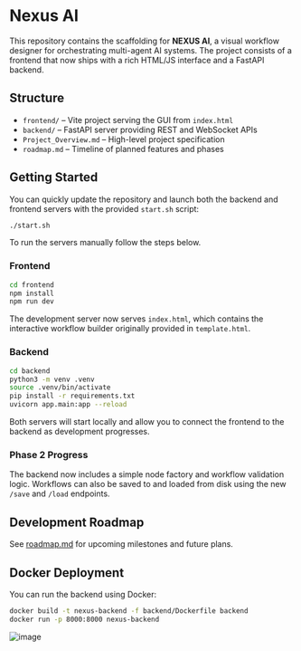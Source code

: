 # Nexus AI

This repository contains the scaffolding for **NEXUS AI**, a visual workflow designer for orchestrating multi-agent AI systems. The project consists of a frontend that now ships with a rich HTML/JS interface and a FastAPI backend.

## Structure

- `frontend/` – Vite project serving the GUI from `index.html`
- `backend/` – FastAPI server providing REST and WebSocket APIs
- `Project_Overview.md` – High-level project specification
- `roadmap.md` – Timeline of planned features and phases

## Getting Started

You can quickly update the repository and launch both the backend and
frontend servers with the provided `start.sh` script:

```bash
./start.sh
```

To run the servers manually follow the steps below.

### Frontend

```bash
cd frontend
npm install
npm run dev
```
The development server now serves `index.html`, which contains the interactive workflow builder originally provided in `template.html`.

### Backend

```bash
cd backend
python3 -m venv .venv
source .venv/bin/activate
pip install -r requirements.txt
uvicorn app.main:app --reload
```

Both servers will start locally and allow you to connect the frontend to the backend as development progresses.

### Phase 2 Progress

The backend now includes a simple node factory and workflow validation logic. Workflows can also be saved to and loaded from disk using the new `/save` and `/load` endpoints.

## Development Roadmap

See [roadmap.md](roadmap.md) for upcoming milestones and future plans.

## Docker Deployment

You can run the backend using Docker:

```bash
docker build -t nexus-backend -f backend/Dockerfile backend
docker run -p 8000:8000 nexus-backend
```
![image](https://github.com/user-attachments/assets/5be6e6a4-3695-47f6-bcc2-aa32fc6779db)
